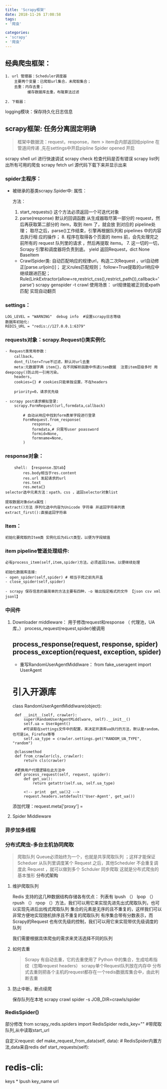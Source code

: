 ```yaml
---
title: 'Scrapy框架'
date: 2018-11-26 17:08:58
tags:
- '爬虫'

categories:
- 'scrapy'
- '爬虫'
---
```


## 经典爬虫框架：
    1. url 管理器：Scheduler调度器
        主要两个变量：已爬取url集合，未爬取集合；
        去重：内存去重；
              缓存数据库去重，布隆算法过滤

    2. 下载器：

logging模块：保存持久化日志信息

## scrapy框架: 任务分离固定明确
> 框架中数据流：request，response，item
    > item会内部返回给pipline 在管道间传递 ,先在settings中开启pipline
    Spider opened 开启
    
scrapy shell url 进行快速调试
    scrapy check 检查代码是否有错误
    scrapy list列出所有可用的爬虫
    scrapy fetch url 源代码下载下来并显示出来

### spider主程序：

 - 被继承的基类scrapy.Spider中:
    属性：

    方法：
    1. start_requests() 这个方法必须返回一个可迭代对象
    2. parse(response)  默认的回调函数
         从生成器取尽第一部分的 request，然后再获取第二部分的 item，取到 item 了，就会放
         到对应的 pipeline处理；
          取尽之后，parse()⼯作结束，引擎再根据队列和 pipelines 中的内容去执⾏相
          应的操作；
          8. 程序在取得各个⻚⾯的 items 前，会先处理完之前所有的 request 队列⾥的请求
          ，然后再提取 items。
          7. 这⼀切的⼀切，Scrapy 引擎和调度器将负责到底。
          yield 返回Request，dict None BaseItem 
    
     - CrawlSpider类: 自动匹配响应的规律url，构造二次Request ，url自动修正[parse.urljoin()]；  定义rules匹配规则；  follow=True提取的url响应中继续跟进匹配；
            Rule(LinkExtractor(allow=re,restrict_css(),restrict_path()),callback='parse')
    scrapy genspider -t crawl 
        使用场景：
            url规律能被正则或xpath匹配
            实现自动翻页
### settings：
    LOG_LEVEL = "WARNING"  debug info  #设置scrapy日志等级
    数据库初始化:
    REDIS_URL = "redis://127.0.0.1:6379"


### requests对象：scrapy.Request()类实例化

    - Request类常用参数：
        callback，
        dont_filter=True不过滤，默认对url去重
        meta:元数据字典 item{}，在不同解析函数中传递item数据  注意item层级多时 用deepcopy()防止同一引用污染。
        headers,
        cookies={} # cookies只能单独设置，不在headers

        priority=0，请求优先级
    
    - scrapy post请求模拟登录:
        scrapy.FormRequest(url,formdata,callback) 
        
            # 自动从响应中找到form表单字段进行登录
            FormRequest.from_response(
                response,
                formdata,# 只需写user poassword 
                formid=None,
                formname=None,
            )

 
### response对象：

        shell: 【response.加tab】
            res.body相当于res.content
            res.url 发起请求的url
            res.text
            res.meta{}
    selector选中元素方法：xpath，css ，返回selector对象list
    
    提取数据对象data属性：
    extract()方法 序列化选中内容为Unicode 字符串 并返回字符串列表
    extract_first():直接返回字符串

### Item：
    初始化要爬取的Item类 实例化后为dict类型，以便为字段赋值

### item pipeline管道处理组件:
    必有process_item(self,item,spider)方法，必须返回item，以便继续处理

    初始化数据库连接:
    - open_spider(self,spider) # 相当于爬之前先开盖
    - close_spider(self,spider)

    - scrapy 保存信息的最简单的⽅法主要有四种，-o 输出指定格式的⽂件 【json csv xml jsonl】




### 中间件

1. Downloader middleware： 用于修改request和response （ 代理池，UA库，）
    process_request(request,spider)被调用

    process_response(request, response, spider)
    process_exception(request, exception, spider)
    ---
    <!-- class RandomUserAgentMiddleware:
    def process_request(self, request, spider):
        ua = random.choice(spider.settings.get("USER_AGENT_LIST"))
        request.headers["User-Agent"] = ua

    class CheckUserAgent: # 检查ua
        def process_response(self, request, response, spider):
            # print(dir(response.request))
            print(request.headers["User-Agent"])
            return response -->
   - 重写RandomUserAgentMiddlware：
    from fake_useragent import UserAgent 
    # 引入开源库
    class RandomUserAgentMiddlware(object):

        def __init__(self, crawler):
            super(RandomUserAgentMiddlware, self).__init__()
            self.ua = UserAgent()
            #可读取在settings文件中的配置，来决定开源库ua执行的方法，默认是random，也可是ie、Firefox等等
            self.ua_type = crawler.settings.get("RANDOM_UA_TYPE", "random")

        @classmethod
        def from_crawler(cls, crawler):
            return cls(crawler)

        #更换用户代理逻辑在此方法中
        def process_request(self, request, spider):
            def get_ua():
                return getattr(self.ua, self.ua_type)

            <!-- print  get_ua()2 -->
            request.headers.setdefault('User-Agent', get_ua())

    添加代理：request.meta['proxy'] = 
2. Spider Middleware

### 异步加多线程

### 分布式爬虫-多台主机协同爬取

> 爬取队列 Queue必须始终为一个，也就是共享爬取队列 ；这样才能保证 Scheduer 从队列里调度某个 Request 之后，其他Scheduler 不会重复调度此 Request ，就可以做到多个 Schduler 同步爬取 这就是分布式爬虫的基本雏形
**分布式架构**

 1. 维护爬取队列

     Redis 支持的这几种数据结构存储各有优点：
    列表有 lpush （） lpop （） rpush （） rpop （）方法，我们可以用它来实现先进先出式爬取队列，也可以实现先进后出栈式爬取队列
    集合的元素是无序的且不重复的，这样我们可以非常方便地实现随机排序且不重复的爬取队列
    有序集合带有分数表示，而 Scrapy的Request 也有优先级的控制，我们可以用它来实现带优先级调度的队列
    
    我们需要根据具体爬虫的需求来灵活选择不同的队列

 2. 如何去重

    > Scrapy 有自动去重，它的去重使用了 Python 中的集合，生成哈希指纹（忽略request headers） 
    scrapy单个Request队列放在内存中
    分布式去重则把各个主机的request都存在一个redis数据库集合中，由此判断去重

 3. 防止中断，断点续爬
    
    保存队列在本地
    scrapy crawl spider -s JOB_DIR=crawls/spider

### RedisSpider()
部分修改
from scrapy_redis.spiders import RedisSpider
redis_key="" #带爬取队列,从中读取start_url

自定义request:
    def make_request_from_data(self, data): # RedisSpider内置方法,data来自redis
    def start_requests(self):

# redis-cli:
keys *
lpush key_name url

    


